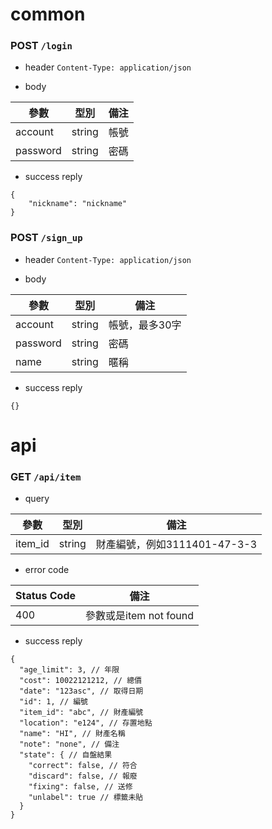 # common

### POST `/login`

* header
`Content-Type: application/json`

* body 

| 參數     | 型別   | 備注 |
| -------- | ------ | ---- |
| account  | string | 帳號 |
| password | string | 密碼 |

* success reply

```
{
    "nickname": "nickname"
}
```

### POST `/sign_up`

* header
`Content-Type: application/json`

* body 

| 參數     | 型別   | 備注           |
| -------- | ------ | -------------- |
| account  | string | 帳號，最多30字 |
| password | string | 密碼           |
| name     | string | 暱稱           |

* success reply

```
{}
```

# api

### GET `/api/item`

* query

| 參數    | 型別   | 備注                         |
| ------- | ------ | ---------------------------- |
| item_id | string | 財產編號，例如3111401-47-3-3 |

* error code

| Status Code | 備注                   |
| ----------- | ---------------------- |
| 400         | 參數或是item not found |

* success reply

```
{
  "age_limit": 3, // 年限
  "cost": 10022121212, // 總價
  "date": "123asc", // 取得日期
  "id": 1, // 編號
  "item_id": "abc", // 財產編號
  "location": "e124", // 存置地點
  "name": "HI", // 財產名稱
  "note": "none", // 備注
  "state": { // 自盤結果
    "correct": false, // 符合
    "discard": false, // 報廢
    "fixing": false, // 送修
    "unlabel": true // 標籤未貼
  }
}
```